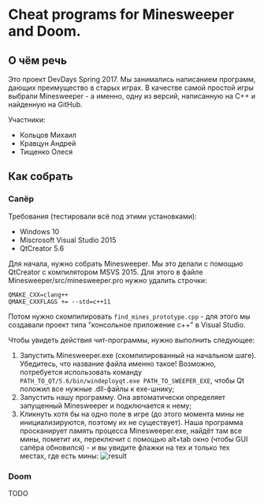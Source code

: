 # Cheat programs for Minesweeper and Doom.

## О чём речь
Это проект DevDays Spring 2017. Мы занимались написанием программ, дающих преимущество в старых играх. В качестве самой простой игры выбрали Minesweeper - а именно, одну из версий, написанную на С++ и найденную на GitHub. 

Участники:
- Кольцов Михаил
- Кравцун Андрей
- Тищенко Олеся


## Как собрать

### Сапёр
Требования (тестировали всё под этими установками):
- Windows 10
- Miscrosoft Visual Studio 2015
- QtCreator 5.6

Для начала, нужно собрать Minesweeper. Мы это делали с помощью QtCreator с компилятором MSVS 2015. Для этого в файле Minesweeper/src/minesweeper.pro нужно удалить строчки:
```
QMAKE_CXX=clang++
QMAKE_CXXFLAGS += --std=c++11
```
Потом нужно скомпилировать `find_mines_prototype.cpp` - для этого мы создавали проект типа "консольное приложение с++" в Visual Studio.

Чтобы увидеть действия чит-программы, нужно выполнить следующее:
1. Запустить Minesweeper.exe (скомпилированный на начальном шаге). Убедитесь, что название файла именно такое! Возможно, потребуется использовать команду `PATH_TO_QT/5.6/bin/windeployqt.exe PATH_TO_SWEEPER_EXE`, чтобы Qt положил все нужные .dll-файлы к exe-шнику;
2. Запустить нашу программу. Она автоматически определяет запущенный Minesweeper и подключается к нему;
3. Кликнуть хотя бы на одно поле в игре (до этого момента мины не инициализируются, поэтому их не существует). Наша программа просканирует память процесса Minesweeper.exe, найдёт там все мины, пометит их, переключит с помощью alt+tab окно (чтобы GUI сапёра обновился) - и вы увидите флажки на тех и только тех местах, где есть мины:
![result](https://cloud.githubusercontent.com/assets/6823298/25706775/17e796c0-30ea-11e7-8e83-f3f8115500b3.PNG)


### Doom
TODO
